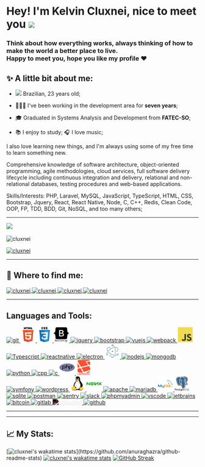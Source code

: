 
# Hey! I'm Kelvin Cluxnei, nice to meet you <img src="https://raw.githubusercontent.com/MartinHeinz/MartinHeinz/master/wave.gif" height="21"> 

<h3 align="left">
    Think about how everything works, always thinking of how to make the world a better place to live.
    <br>
    Happy to meet you, hope you like my profile ❤
</h3>

## ✨ A little bit about me:
- <img src="https://lipis.github.io/flag-icon-css/flags/4x3/br.svg" width="15"> Brazilian, 23 years old;
- 👩🏻‍💻 I've been working in the development area for **seven years**;
- 🎓 Graduated in Systems Analysis and Development from **FATEC-SO**;

- 📚 I enjoy to study; 🎧 I love music;

I also love learning new things, and I'm always using some of my free time to learn something new.

Comprehensive knowledge of software architecture, object-oriented programming, agile methodologies, cloud services, full software delivery lifecycle including continuous integration and delivery, relational and non-relational databases, testing procedures and web-based applications.

Skills/Interests: PHP, Laravel, MySQL, JavaScript, TypeScript, HTML, CSS, Bootstrap, Jquery, React, React Native, Node, C, C++, Redis, Clean Code, OOP, FP, TDD, BDD, Git, NoSQL, and too many others;

<hr>

<p><img src="https://cr-ss-service.azurewebsites.net/api/ScreenShot?widget=summary&username=cluxnei"></p>

<p align="left">
    <img src="https://komarev.com/ghpvc/?username=cluxnei&label=Profile%20views&color=0e75b6&style=flat" alt="cluxnei" />
</p>

<p align="left">
    <a href="https://github.com/ryo-ma/github-profile-trophy">
        <img src="https://github-profile-trophy.vercel.app/?username=cluxnei&theme=onedark" alt="cluxnei" />
    </a>
</p>

<hr>

## 🔎 Where to find me:
<p align="left">
    <a href="https://www.linkedin.com/in/kelvin-cluxnei/" target="blank">
        <img align="center" src="https://www.vectorlogo.zone/logos/linkedin/linkedin-icon.svg" alt="cluxnei" height="40" width="40" />
    </a>
    <a href="https://gitlab.com/kelvin.cluxnei1" target="blank">
        <img align="center" src="https://www.vectorlogo.zone/logos/gitlab/gitlab-icon.svg" alt="cluxnei" height="40" width="40" />
    </a>
    <a href="https://github.com/Cluxnei" target="_blank">
        <img align="center" src="https://www.vectorlogo.zone/logos/github/github-icon.svg" alt="cluxnei" width="40" height="40"/>
    </a>
    <a href="https://profile.codersrank.io/user/cluxnei" target="_blank">
        <img align="center" src="https://pbs.twimg.com/profile_images/1052147119442878464/8mUA-__p.jpg" alt="cluxnei" width="40" height="40"/>
    </a>
</p>

<hr>

## Languages and Tools:

<p align="left">
    <a href="https://git-scm.com/" target="_blank">
        <img src="https://www.vectorlogo.zone/logos/git-scm/git-scm-icon.svg" alt="git" width="40" height="40"/>
    </a>
    <a href="https://www.w3.org/html/" target="_blank">
        <img src="https://raw.githubusercontent.com/devicons/devicon/master/icons/html5/html5-original-wordmark.svg" alt="html5" width="40" height="40"/>
    </a>
    <a href="https://www.w3schools.com/css/" target="_blank">
        <img src="https://raw.githubusercontent.com/devicons/devicon/master/icons/css3/css3-original-wordmark.svg" alt="css3" width="40" height="40"/>
    </a>
    <a href="https://getbootstrap.com" target="_blank"> 
        <img src="https://raw.githubusercontent.com/devicons/devicon/master/icons/bootstrap/bootstrap-plain-wordmark.svg" alt="bootstrap" width="40" height="40"/> 
    </a>
    <a href="https://jquery.com/" target="_blank"> 
        <img src="https://www.vectorlogo.zone/logos/jquery/jquery-vertical.svg" alt="jquery" width="40" height="40"/> 
    </a>
    <a href="https://sass-lang.com/" target="_blank"> 
        <img src="https://www.vectorlogo.zone/logos/sass-lang/sass-lang-icon.svg" alt="bootstrap" width="40" height="40"/> 
    </a>
    <a href="https://vuejs.org/" target="_blank"> 
        <img src="https://www.vectorlogo.zone/logos/vuejs/vuejs-icon.svg" alt="vuejs" width="40" height="40"/> 
    </a>
    <a href="https://webpack.js.org/" target="_blank"> 
        <img src="https://www.vectorlogo.zone/logos/js_webpack/js_webpack-icon.svg" alt="webpack" width="40" height="40"/> 
    </a>
    <a href="https://developer.mozilla.org/en-US/docs/Web/JavaScript" target="_blank">
        <img src="https://raw.githubusercontent.com/devicons/devicon/master/icons/javascript/javascript-original.svg" alt="javascript" width="40" height="40"/>
    </a>
    <a href="https://www.typescriptlang.org/" target="_blank">
        <img src="https://www.vectorlogo.zone/logos/typescriptlang/typescriptlang-icon.svg" alt="Typescript" width="40" height="40"/>
    </a> 
    <a href="https://reactnative.dev/" target="_blank">
        <img src="https://reactnative.dev/img/header_logo.svg" alt="reactnative" width="40" height="40"/>
    </a>
    <a href="https://www.electronjs.org" target="_blank">
        <img src="https://www.vectorlogo.zone/logos/reactjs/reactjs-icon.svg" alt="electron" width="40" height="40"/>
    </a>
    <a href="https://reactjs.org/" target="_blank">
        <img src="https://raw.githubusercontent.com/devicons/devicon/master/icons/electron/electron-original.svg" alt="electron" width="40" height="40"/>
    </a>
    <a href="https://nodejs.org" target="_blank">
        <img src="https://www.vectorlogo.zone/logos/nodejs/nodejs-icon.svg" alt="nodejs" width="40" height="40"/>
    </a>
    <a href="https://www.mongodb.com/" target="_blank">
        <img src="https://www.vectorlogo.zone/logos/mongodb/mongodb-icon.svg" alt="mongodb" width="40" height="40"/>
    </a>
    <a href="https://www.vectorlogo.zone/logos/python/python-icon.svg" target="_blank">
        <img src="https://www.vectorlogo.zone/logos/python/python-icon.svg" alt="python" width="40" height="40"/>
    </a>
    <a href="https://isocpp.org/" target="_blank">
        <img src="https://isocpp.org/assets/images/cpp_logo.png" alt="cpp" width="40" height="40"/>
    </a>
    <a href="https://isocpp.org/" target="_blank">
        <img src="https://camo.githubusercontent.com/d3906162b383f428da6952e9da7cf1467cd4ffda1d90283c83b559272ec977dc/68747470733a2f2f63646e2e69636f6e73636f75742e636f6d2f69636f6e2f667265652f706e672d3531322f632d70726f6772616d6d696e672d3536393536342e706e67" alt="c" width="40" height="40"/>
    </a>
    <a href="https://www.php.net" target="_blank">
        <img src="https://raw.githubusercontent.com/devicons/devicon/master/icons/php/php-original.svg" alt="php" width="40" height="40"/>
    </a>
    <a href="https://laravel.com/" target="_blank">
        <img src="https://raw.githubusercontent.com/devicons/devicon/master/icons/laravel/laravel-plain-wordmark.svg" alt="laravel" width="40" height="40"/>
    </a> 
    <br>
    <a href="https://symfony.com" target="_blank">
        <img src="https://symfony.com/logos/symfony_black_03.svg" alt="symfony" width="40" height="40"/>
    </a>
    <a href="https://wordpress.org/" target="_blank">
        <img src="https://www.vectorlogo.zone/logos/wordpress/wordpress-icon.svg" alt="wordpress" width="40" height="40"/>
    </a>
    <a href="https://www.linux.org/" target="_blank">
        <img src="https://raw.githubusercontent.com/devicons/devicon/master/icons/linux/linux-original.svg" alt="linux" width="40" height="40"/>
    </a>
    <a href="https://www.nginx.com" target="_blank">
        <img src="https://raw.githubusercontent.com/devicons/devicon/master/icons/nginx/nginx-original.svg" alt="nginx" width="40" height="40"/>
    </a>
    <a href="https://www.vectorlogo.zone/logos/apache/apache-icon.svg" target="_blank">
        <img src="https://www.vectorlogo.zone/logos/apache/apache-icon.svg" alt="apache" width="40" height="40"/>
    </a>
    <a href="https://mariadb.org/" target="_blank">
        <img src="https://www.vectorlogo.zone/logos/mariadb/mariadb-icon.svg" alt="mariadb" width="40" height="40"/>
    </a>
    <a href="https://www.mysql.com/" target="_blank">
        <img src="https://raw.githubusercontent.com/devicons/devicon/master/icons/mysql/mysql-original-wordmark.svg" alt="mysql" width="40" height="40"/>
    </a>
    <a href="https://www.postgresql.org" target="_blank">
        <img src="https://raw.githubusercontent.com/devicons/devicon/master/icons/postgresql/postgresql-original-wordmark.svg" alt="postgresql" width="40" height="40"/>
    </a>
    <a href="https://www.vectorlogo.zone/logos/sqlite/sqlite-icon.svg" target="_blank">
        <img src="https://www.vectorlogo.zone/logos/sqlite/sqlite-icon.svg" alt="sqlite" width="40" height="40"/>
    </a>
    <a href="https://postman.com" target="_blank">
        <img src="https://www.vectorlogo.zone/logos/getpostman/getpostman-icon.svg" alt="postman" width="40" height="40"/>
    </a>
    <a href="https://sentry.io/welcome/" target="_blank">
        <img src="https://www.vectorlogo.zone/logos/sentryio/sentryio-icon.svg" alt="sentry" width="40" height="40"/>
    </a>
    <a href="https://slack.com/" target="_blank">
        <img src="https://www.vectorlogo.zone/logos/slack/slack-icon.svg" alt="slack" width="40" height="40"/>
    </a>
    <a href="https://www.vectorlogo.zone/logos/phpmyadmin/phpmyadmin-icon.svg" target="_blank">
        <img src="https://www.vectorlogo.zone/logos/phpmyadmin/phpmyadmin-icon.svg" alt="phpmyadmin" width="40" height="40"/>
    </a>
    <a href="https://code.visualstudio.com/" target="_blank">
        <img src="https://www.vectorlogo.zone/logos/visualstudio_code/visualstudio_code-icon.svg" alt="vscode" width="40" height="40"/>
    </a>
    <a href="https://www.jetbrains.com" target="_blank">
        <img src="https://www.vectorlogo.zone/logos/jetbrains/jetbrains-icon.svg" alt="jetbrains" width="40" height="40"/>
    </a>
    <a href="https://bitcoin.org/en/" target="_blank">
        <img src="https://www.vectorlogo.zone/logos/bitcoin/bitcoin-icon.svg" alt="bitcoin" width="40" height="40"/>
    </a>
    <a href="https://gitlab.com/" target="_blank">
        <img src="https://www.vectorlogo.zone/logos/gitlab/gitlab-icon.svg" alt="gitlab" width="40" height="40"/>
    </a>
    <a href="https://bitbucket.org/" target="_blank">
        <img src="https://upload.vectorlogo.zone/logos/bitbucket/images/11915f2e-3287-46b6-a81d-0daad8160e11.svg" alt="bitbucket" style="filter: invert(1);" width="40" height="40"/>
    </a>
    <a href="https://github.com/" target="_blank">
        <img src="https://www.vectorlogo.zone/logos/github/github-icon.svg" alt="github" width="40" height="40"/>
    </a>
</p>

<hr>

<hr>

## 📈 My Stats:

[![cluxnei's wakatime stats](https://github-readme-stats.vercel.app/api?username=cluxnei&show_icons=true&theme=bear&include_all_commits=true&count_private=true&line_height=34&&hide=issues,contribs")](https://github.com/anuraghazra/github-readme-stats)
[![cluxnei's wakatime stats](https://github-readme-stats.vercel.app/api/top-langs/?username=cluxnei&layout=compact&langs_count=10&theme=bear)](https://github.com/anuraghazra/github-readme-stats)
[![GitHub Streak](https://github-readme-streak-stats.herokuapp.com?user=Cluxnei&theme=dark)](https://git.io/streak-stats)
